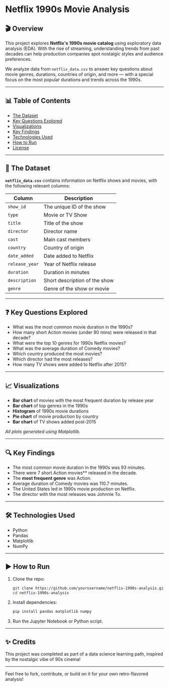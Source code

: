 # Netflix 1990s Movie Analysis

## 🎬 Overview
This project explores **Netflix's 1990s movie catalog** using exploratory data analysis (EDA). With the rise of streaming, understanding trends from past decades can help production companies spot nostalgic styles and audience preferences.

We analyze data from `netflix_data.csv` to answer key questions about movie genres, durations, countries of origin, and more — with a special focus on the most popular durations and trends across the 1990s.

---

## 📊 Table of Contents
- [The Dataset](#the-dataset)
- [Key Questions Explored](#key-questions-explored)
- [Visualizations](#visualizations)
- [Key Findings](#key-findings)
- [Technologies Used](#technologies-used)
- [How to Run](#how-to-run)
- [License](#license)

---

## 📁 The Dataset
**`netflix_data.csv`** contains information on Netflix shows and movies, with the following relevant columns:

| Column         | Description                     |
|----------------|---------------------------------|
| `show_id`      | The unique ID of the show       |
| `type`         | Movie or TV Show                |
| `title`        | Title of the show               |
| `director`     | Director name                   |
| `cast`         | Main cast members               |
| `country`      | Country of origin               |
| `date_added`   | Date added to Netflix           |
| `release_year` | Year of Netflix release         |
| `duration`     | Duration in minutes             |
| `description`  | Short description of the show   |
| `genre`        | Genre of the show or movie      |

---

## ❓ Key Questions Explored
- What was the most common movie duration in the 1990s?
- How many short Action movies (under 90 mins) were released in that decade?
- What were the top 10 genres for 1990s Netflix movies?
- What was the average duration of Comedy movies?
- Which country produced the most movies?
- Which director had the most releases?
- How many TV shows were added to Netflix after 2015?

---

## 📈 Visualizations
- **Bar chart** of movies with the most frequent duration by release year
- **Bar chart** of top genres in the 1990s
- **Histogram** of 1990s movie durations
- **Pie chart** of movie production by country
- **Bar chart** of TV shows added post-2015

_All plots generated using Matplotlib._

---

## 🔍 Key Findings
- The most common movie duration in the 1990s was 93 minutes.
- There were 7 short Action movies** released in the decade.
- The **most frequent genre** was Action.
- Average duration of Comedy movies was 110.7 minutes.
- The United States led in 1990s movie production on Netflix.
- The director with the most releases was Johnnie To.

---

## 🛠 Technologies Used
- Python
- Pandas
- Matplotlib
- NumPy

---

## ▶️ How to Run
1. Clone the repo:
   ```bash
   git clone https://github.com/yourusername/netflix-1990s-analysis.git
   cd netflix-1990s-analysis
   ```
2. Install dependencies:
   ```bash
   pip install pandas matplotlib numpy
   ```
3. Run the Jupyter Notebook or Python script.

---

## ✨ Credits
This project was completed as part of a data science learning path, inspired by the nostalgic vibe of 90s cinema!

---

Feel free to fork, contribute, or build on it for your own retro-flavored analysis!

